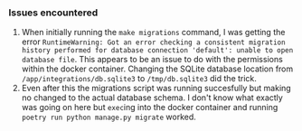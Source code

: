 ### Issues encountered
1. When initially running the `make migrations` command, I was getting the error `RuntimeWarning: Got an error checking a consistent migration history performed for database connection 'default': unable to open database file`.
This appears to be an issue to do with the permissions within the docker container. Changing the SQLite database location from `/app/integrations/db.sqlite3` to `/tmp/db.sqlite3` did the trick.
2. Even after this the migrations script was running succesfully but making no changed to the actual database schema.
I don't know what exactly was going on here but `exec`ing into the docker container and running `poetry run python manage.py migrate` worked.